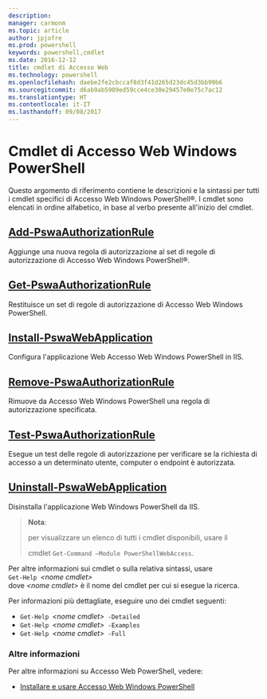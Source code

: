 ```yaml
---
description: 
manager: carmonm
ms.topic: article
author: jpjofre
ms.prod: powershell
keywords: powershell,cmdlet
ms.date: 2016-12-12
title: cmdlet di Accesso Web
ms.technology: powershell
ms.openlocfilehash: daebe2fe2cbccaf8d3f41d265d23dc45d3bb99b6
ms.sourcegitcommit: d6ab9ab5909ed59cce4ce30e29457e0e75c7ac12
ms.translationtype: HT
ms.contentlocale: it-IT
ms.lasthandoff: 09/08/2017
---
```

# <a name="windows-powershell-web-access-cmdlets"></a>Cmdlet di Accesso Web Windows PowerShell

Questo argomento di riferimento contiene le descrizioni e la sintassi per tutti i cmdlet specifici di Accesso Web Windows PowerShell®. I cmdlet sono elencati in ordine alfabetico, in base al verbo presente all'inizio del cmdlet.

## <a name="add-pswaauthorizationruleadd-pswaauthorizationrulemd"></a>[Add-PswaAuthorizationRule](add-pswaauthorizationrule.md)

Aggiunge una nuova regola di autorizzazione al set di regole di autorizzazione di Accesso Web Windows PowerShell®.

## <a name="get-pswaauthorizationruleget-pswaauthorizationrulemd"></a>[Get-PswaAuthorizationRule](get-pswaauthorizationrule.md)

Restituisce un set di regole di autorizzazione di Accesso Web Windows PowerShell.

## <a name="install-pswawebapplicationinstall-pswawebapplicationmd"></a>[Install-PswaWebApplication](install-pswawebapplication.md)

Configura l'applicazione Web Accesso Web Windows PowerShell in IIS.

## <a name="remove-pswaauthorizationruleremove-pswaauthorizationrulemd"></a>[Remove-PswaAuthorizationRule](remove-pswaauthorizationrule.md)

Rimuove da Accesso Web Windows PowerShell una regola di autorizzazione specificata.

## <a name="test-pswaauthorizationruletest-pswaauthorizationrulemd"></a>[Test-PswaAuthorizationRule](test-pswaauthorizationrule.md)

Esegue un test delle regole di autorizzazione per verificare se la richiesta di accesso a un determinato utente, computer o endpoint è autorizzata.

## <a name="uninstall-pswawebapplicationuninstall-pswawebapplicationmd"></a>[Uninstall-PswaWebApplication](uninstall-pswawebapplication.md)

Disinstalla l'applicazione Web Windows PowerShell da IIS.

>**Nota**:
>
>per visualizzare un elenco di tutti i cmdlet disponibili, usare il
>
> cmdlet `Get-Command –Module PowerShellWebAccess`.

Per altre informazioni sui cmdlet o sulla relativa sintassi, usare  
`Get-Help `*&lt;nome cmdlet&gt;*  
dove *&lt;nome cmdlet&gt;* è il nome del cmdlet per cui si esegue la ricerca.

Per informazioni più dettagliate, eseguire uno dei cmdlet seguenti:

- `Get-Help `*&lt;nome cmdlet&gt;*` -Detailed`
- `Get-Help `*&lt;nome cmdlet&gt;*` -Examples`
- `Get-Help `*&lt;nome cmdlet&gt;*` -Full`

### <a name="more-information"></a>Altre informazioni

Per altre informazioni su Accesso Web PowerShell, vedere:

- [Installare e usare Accesso Web Windows PowerShell](../install-and-use-windows-powershell-web-access.md)

